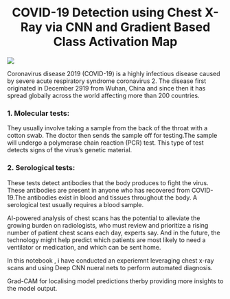 # <center>COVID-19 Detection using Chest X-Ray via CNN and Gradient Based Class Activation Map</center>

![](https://spectrum.ieee.org/image/MzYwMjU0NA.jpeg)

Coronavirus disease 2019 (COVID-19) is a highly infectious disease caused by severe acute respiratory syndrome coronavirus 2. The disease first originated in December 2919 from Wuhan, China and since then it has spread globally across the world affecting more than 200 countries.



### 1. Molecular tests:

They usually involve taking a sample from the back of the throat with a cotton swab. The doctor then sends the sample off for testing.The sample will undergo a polymerase chain reaction (PCR) test. This type of test detects signs of the virus’s genetic material.

### 2. Serological tests:

These tests detect antibodies that the body produces to fight the virus. These antibodies are present in anyone who has recovered from COVID-19.The antibodies exist in blood and tissues throughout the body. A serological test usually requires a blood sample.

AI-powered analysis of chest scans has the potential to alleviate the growing burden on radiologists, who must review and prioritize a rising number of patient chest scans each day, experts say. And in the future, the technology might help predict which patients are most likely to need a ventilator or medication, and which can be sent home.


In this notebook , i have conducted an experiemnt leveraging chest x-ray scans and using Deep CNN nueral nets to perform automated diagnosis.

Grad-CAM for localising model predictions therby providing more insights to the model output.
